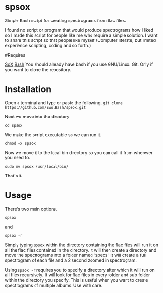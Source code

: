 # spsox
Simple Bash script for creating spectrograms from flac files. 

I found no script or program that would produce spectrograms how I liked so I made this script for people like me who require
a simple solution. I want to share this script so that people like myself (Computer literate, but limited experience scripting, coding and so forth.)

#Requires

[SoX](http://sox.sourceforge.net/)
[Bash](https://www.gnu.org/software/bash/) You should already have bash if you use GNU/Linux. 
Git. Only if you want to clone the repository.
# Installation

Open a terminal and type or paste the following.
`git clone https://github.com/EwolBash/spsox.git`

Next we move into the directory

`cd spsox`

We make the script executable so we can run it.

`chmod +x spsox`

Now we move it to the local bin directory so you can call it from wherever you need to.

`sudo mv spsox /usr/local/bin/`

That's it.

# Usage

There's two main options.

`spsox`

and

`spsox -r`

Simply typing `spsox` within the directory containing the flac files will run it on all the flac files contained in the directory.
It will then create a directory and move the spectrograms into a folder named 'specs'. It will create a full spectrogram of each file and a 2 second zoomed in spectrogram.

Using `spsox -r` requires you to specify a directory after which it will run on all files recursively. It will look for flac files in every folder and sub folder within the directory you specify. This is useful when you want to create spectrograms of multiple albums. Use with care.
